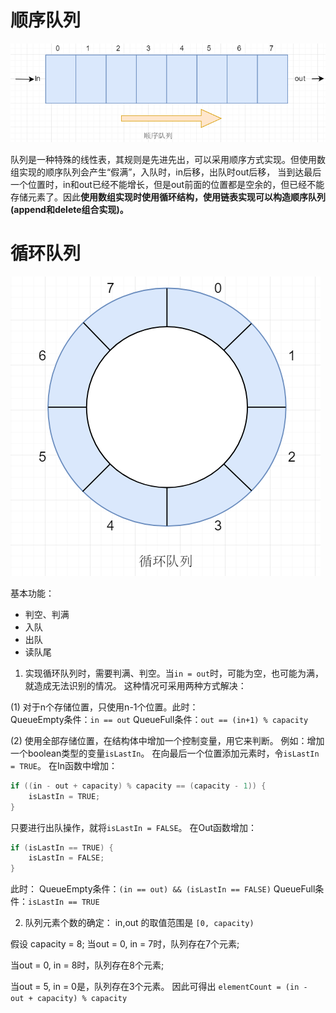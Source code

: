 # 顺序队列

![](./pic/20180220234959.png)

队列是一种特殊的线性表，其规则是先进先出，可以采用顺序方式实现。但使用数组实现的顺序队列会产生“假满”，入队时，in后移，出队时out后移，
当到达最后一个位置时，in和out已经不能增长，但是out前面的位置都是空余的，但已经不能存储元素了。因此**使用数组实现时使用循环结构，使用链表实现可以构造顺序队列(append和delete组合实现)。**

# 循环队列

![](./pic/20180220235609.png)

基本功能：
*	判空、判满
*	入队
*	出队
*	读队尾

1. 实现循环队列时，需要判满、判空。当`in = out`时，可能为空，也可能为满，就造成无法识别的情况。
这种情况可采用两种方式解决：

(1) 对于n个存储位置，只使用n-1个位置。此时： 	
QueueEmpty条件：`in == out`
QueueFull条件：`out == (in+1) % capacity`

(2) 使用全部存储位置，在结构体中增加一个控制变量，用它来判断。
例如：增加一个boolean类型的变量`isLastIn`。
在向最后一个位置添加元素时，令`isLastIn = TRUE`。
在In函数中增加： 

```c
if ((in - out + capacity) % capacity == (capacity - 1)) {
	isLastIn = TRUE;
}
```

只要进行出队操作，就将`isLastIn = FALSE`。
在Out函数增加：
	
```c
if (isLastIn == TRUE) {
	isLastIn = FALSE;
} 
```	
此时：
QueueEmpty条件：`(in == out) && (isLastIn == FALSE)`
QueueFull条件：`isLastIn == TRUE` 

2. 队列元素个数的确定：
in,out 的取值范围是 `[0, capacity)`

假设 capacity = 8;
当out = 0, in = 7时，队列存在7个元素;

当out = 0, in = 8时，队列存在8个元素;

当out = 5, in = 0是，队列存在3个元素。 
因此可得出 `elementCount = (in - out + capacity) % capacity`
